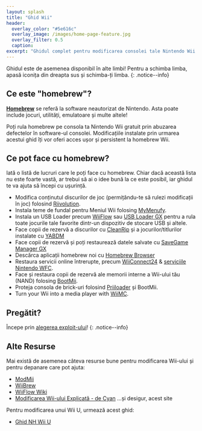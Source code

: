 ```yaml
---
layout: splash
title: "Ghid Wii"
header:
  overlay_color: "#5e616c"
  overlay_image: /images/home-page-feature.jpg
  overlay_filter: 0.5
  caption:
excerpt: "Ghidul complet pentru modificarea consolei tale Nintendo Wii."
---
```


Ghidul este de asemenea disponibil în alte limbi! Pentru a schimba limba, apasă iconița din dreapta sus și schimba-ți limba.
{: .notice--info}

## Ce este "homebrew"?

[**Homebrew**](https://en.wikipedia.org/wiki/Homebrew_(video_games)) se referă la software neautorizat de Nintendo. Asta poate include jocuri, utilități, emulatoare și multe altele!

Poți rula homebrew pe consola ta Nintendo Wii gratuit prin abuzarea defectelor în software-ul consolei. Modificațiile instalate prin urmarea acestui ghid îți vor oferi acces ușor și persistent la homebrew Wii.

## Ce pot face cu homebrew?

Iată o listă de lucruri care le poți face cu homebrew. Chiar dacă această lista nu este foarte vastă, ar trebui să ai o idee bună la ce este posibil, iar ghidul te va ajuta să începi cu ușurință.

- Modifica conținutul discurilor de joc (permițându-te să rulezi modificații în joc) folosind [Riivolution](http://www.wiibrew.org/wiki/Riivolution).
- Instala teme de fundal pentru Meniul Wii folosing [MyMenufy](themes).
- Instala un USB Loader precum [WiiFlow](wiiflow) sau [USB Loader GX](usbloadergx) pentru a rula toate jocurile tale favorite dintr-un dispozitiv de stocare USB și altele.
- Face copii de rezervă a discurilor cu [CleanRip](/dump-games) și a jocurilor/titlurilor instalate cu [YABDM](dump-wads)
- Face copii de rezervă și poți restaurează datele salvate cu [SaveGame Manager GX](https://wiidatabase.de/downloads/wii-tools/savegame-manager-gx-beta/)
- Descărca aplicații homebrew noi cu [Homebrew Browser](hbb)
- Restaura servicii online întrerupte, precum [WiiConnect24](riiconnect24) & [serviciile Nintendo WFC](wiimmfi).
- Face și restaura copii de rezervă ale memorii interne a Wii-ului tău (NAND) folosing [BootMii](bootmii).
- Proteja consola de brick-uri folosind [Priiloader](priiloader) și BootMii.
- Turn your Wii into a media player with [WiiMC](https://oscwii.org/library/app/wiimc-ss).


## Pregătit?

Începe prin [alegerea exploit-ului](get-started)!
{: .notice--info}

## Alte Resurse

Mai există de asemenea câteva resurse bune pentru modificarea Wii-ului și pentru depanare care pot ajuta:

- [ModMii](https://modmii.github.io/)
- [WiiBrew](https://wiibrew.org/)
- [WiiFlow Wiki](https://sites.google.com/site/wiiflowiki4/)
- [Modificarea Wii-ului Explicată - de Cyan](https://gbatemp.net/threads/wii-hacking-explained.501605/) ...și desigur, acest site

Pentru modificarea unui Wii U, urmează acest ghid:
- [Ghid NH Wii U](https://wiiu.hacks.guide)
